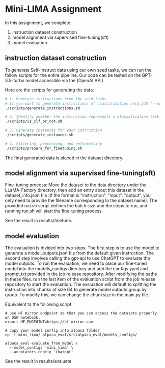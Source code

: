 # Mini-LIMA Assignment

In this assignment, we complete:

1. instruction dataset construction
2. model alignment via supervised fine-tuning(sft)
3. model evaluation

## instruction dataset construction

To generate Self-Instruct data using our own seed tasks, we can run the follow scripts for the entire pipeline. Our code can be tested on the GPT-3.5-turbo model accessible via the [OpenAI API]

Here are the scripts for generating the data:
```bash
# 1. Generate instructions from the seed tasks
# If you want to generate instructions of classification only,add "--use_clf_seed_tasks_only" in the script
./scripts/generate_instructions.sh

# 2. Identify whether the instruction represents a classification task or not
./scripts/is_clf_or_not.sh

# 3. Generate instances for each instruction
./scripts/generate_instances.sh

# 4. Filtering, processing, and reformatting
./scripts/prepare_for_finetuning.sh
```

The final generated data is placed in the dataset directory.

## model alignment via supervised fine-tuning(sft)

Fine-tuning process: Move the dataset to the data directory under the LLaMA-Factory directory, then add an entry about this dataset in the dataset_info.json file (if the format is "instruction", "input", "output", you only need to provide the filename corresponding to the dataset name). The provided run.sh script defines the batch size and the steps to run, and running run.sh will start the fine-tuning process.

See the result in results/finetune.

## model evaluation
The evaluation is divided into two steps. The first step is to use the model to generate a model_outputs.json file from the default given instruction. The second step involves calling the gpt-api to use ChatGPT to evaluate the model outputs. To run the evaluation, we need to place our fine-tuned model into the models_configs directory and add the configs.yaml and prompt.txt provided in the job release repository. After modifying the paths in these files, run the last item of the evaluation script from the job release repository to start the evaluation. The evaluation will default to splitting the instruction into chunks of size 64 to generate model outputs group by group. To modify this, we can change the chunksize in the main.py file.

Equivalent to the following script:
```
# use HF mirror endpoint so that you can access the datasets properly on DSW notebook.
export HF_ENDPOINT=https://hf-mirror.com

# copy your model config into alpaca folder
cp -r mini_lima/ alpaca_eval/src/alpaca_eval/models_configs/

alpaca_eval evaluate_from_model \
  --model_configs 'mini_lima' \
  --annotators_config 'chatgpt'
```

See the result in results/evaluate.